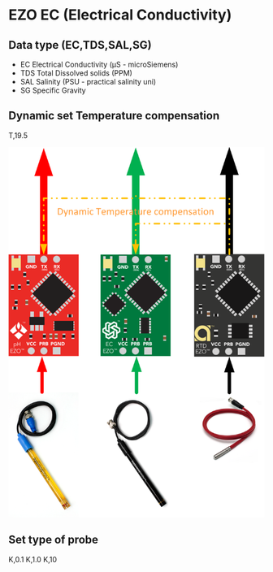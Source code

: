 # EZO EC (Electrical Conductivity)

## Data type (EC,TDS,SAL,SG)
- EC	Electrical Conductivity (μS - microSiemens)
- TDS 	Total Dissolved solids (PPM)
- SAL	Salinity (PSU - practical salinity uni)
- SG	Specific Gravity

## Dynamic set Temperature compensation

T,19.5

<img src="https://github.com/captainigloo/HydMan/blob/master/docs/EZO_Circuits/Dynamic%20Temerature%20compensation.png" width="600">

## Set type of probe

K,0.1 K,1.0 K,10
